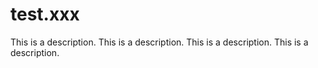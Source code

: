 # test.xxx
This is a description.
This is a description.
This is a description.
This is a description.
